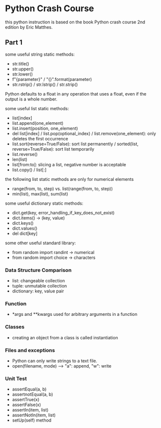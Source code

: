 # Python Crash Course

this python instruction is based on the book Python crash course 2nd edition by Eric Matthes.

## Part 1

some useful string static methods:

- str.title()
- str.upper()
- str.lower()
- f"{parameter}" / "{}".format(parameter)
- str.rstrip() / str.lstrip() / str.strip()

Python defaults to a float in any operation that uses a float, even if the output is a whole number.

some useful list static methods:

- list[index]
- list.append(one_element)
- list.insert(position, one_element)
- del list[index] / list.pop(optional_index) / list.remove(one_element): only deletes the first occurrence
- list.sort(reverse=True/False): sort list permanently / sorted(list, reverse=True/False): sort list temporarily
- list.reverse()
- len(list)
- list[from:to]: slicing a list, negative number is acceptable
- list.copy() / list[:]

the following list static methods are only for numerical elements

- range(from, to, step) vs. list(range(from, to, step))
- min(list), max(list), sum(list)

some useful dictionary static methods:

- dict.get(key, error_handling_if_key_does_not_exist)
- dict.items() -> (key, value)
- dict.keys()
- dict.values()
- del dict[key]

some other useful standard library:

- from random import randint -> numerical
- from random import choice -> characters

### Data Structure Comparison

- list: changeable collection
- tuple: unmutable collection
- dictionary: key, value pair

### Function

- \*args and \*\*kwargs used for arbitrary arguments in a function

### Classes

- creating an object from a class is called instantiation

### Files and exceptions

- Python can only write strings to a text file.
- open(filename, mode) --> "a": append, "w": write

### Unit Test

- assertEqual(a, b)
- assertnotEqual(a, b)
- assertTrue(x)
- assertFalse(x)
- assertIn(item, list)
- assertNotIn(item, list)
- setUp(self) method
